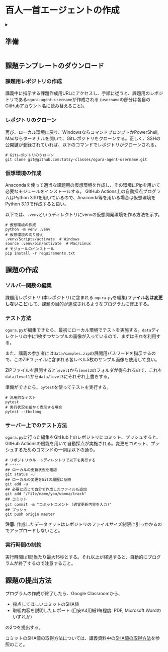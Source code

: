 百人一首エージェントの作成
==========================

<details>
<summary>

準備
----

</summary>

### GitHubのアカウントを作成

<https://github.com/>にアクセスしてアカウントを作成する。

### Gitクライアントのインストール (Windows向け)

Windowsの場合にはGitが最初からインストールされていないので、

- [Git for Windows](https://gitforwindows.org/)

を各自のコンピュータにインストールする。インストール後、コマンドプロンプトかPowerShellを実行して、

- `git`
- `ssh-keygen`

の2つのコマンドが認識されるかどうかを確認する。認識されない場合にはWindowsを再起動する。

### Gitクライアントのインストール (Mac向け)

Macの場合は工場出荷時時点で既にGitがインストールされている。ターミナルを開いて

- `git`
- `ssh-keygen`

の2つのコマンドが認識されるかどうかを確認する。

### SSHキーの登録

現在、GitHubはSSHの認証鍵を使わないとプライベートレポジトリをダウンロードできないので、SSHキーをGitHubアカウントに登録する。

Windows/Macともに、以下のコマンドで4096ビット長のRSA鍵を作成する。

```shell
# SSHキーペア(秘密鍵と公開鍵)の作成。以下のコマンドは4096bit長のRSA暗号を用いる
ssh-keygen -t rsa -b 4096
```

途中、パスワードの入力などを求められるが、特に不要なら入力する必要はない。

コマンドが正しく実行されると、ホームディレクトリの`.ssh`ディレクトリ内に`id_rsa`と`id_rsa.pub`の二つのファイルが生成される。
この二つのうち、`id_rsa`の方は秘密鍵、`id_rsa.pub`の方は公開鍵のファイルである。サーバーに登録して良いのは公開鍵の方だけなので注意すること。

公開鍵のファイル`id_rsa.pub`を何らかのエディタで開いて、その内容をコピーする。GitHubに移動し、右上のユーザアイコンをクリックし「Settings」を選ぶ。
その後、「SSH and GPG keys」を左のメニューから選び、「SSH Keys」の右にある「New SSH key」ボタンを押して、
現れるテキストボックスに先ほど`id_rsa.pub`からコピーした内容を貼り付けて、「Add SSH key」を押す。

</details>

課題テンプレートのダウンロード
------------------------------

### 課題用レポジトリの作成

講義中に指示する課題作成用URLにアクセスし、手順に従うと、課題用のレポジトリである`ogura-agent-username`が作成される (`username`の部分は各自のGitHubアカウント名に読み替えること)。

### レポジトリのクローン

再び、ローカル環境に戻り、WindowsならコマンドプロンプトかPowerShell, Macならターミナルを開いて、Gitレポジトリをクローンする。正しく、SSHの公開鍵が登録されていれば、以下のコマンドでレポジトリがクローンされる。

```shell
# Gitレポジトリのクローン
git clone git@github.com:tatsy-classes/ogura-agent-username.git
```

### 仮想環境の作成

Anacondaを使って適当な課題用の仮想環境を作成し、その環境にPipを用いて必要なモジュールをインストールする。
GitHub Actions上の自動採点プログラムはPython 3.10を用いているので、Anaconda等を用いる場合は仮想環境をPython 3.10で作成すると良い。

以下では、`.venv`というディレクトリにvenvの仮想開発環境を作る方法を示す。

```shell
# 仮想環境の作成
python -m venv .venv
# 仮想環境の切り替え
.venv/Scripts/activate  # Windows
source .venv/bin/activate  # Mac/Linux
# モジュールのインストール
pip install -r requirements.txt
```

課題の作成
----------

### ソルバー関数の編集

課題用レポジトリ (本レポジトリ)に含まれる `ogura.py`を編集(**ファイル名は変更しないこと**)して、課題の目的が達成されるようなプログラムに修正する。

### テスト方法

`ogura.py`が編集できたら、最初にローカル環境でテストを実施する。`data`ディレクトリの中に1枚ずつサンプルの画像が入っているので、まずはそれを利用する。

また、講義の参加者には`data/samples.zip`の展開用パスワードを指示するので、このZIPファイルに含まれる各レベル5枚のサンプル画像も使用して良い。

ZIPファイルを展開すると`level1`から`level3`のフォルダが得られるので、これを`data/level1`から`data/level3`にそれぞれ上書きする。

準備ができたら、`pytest`を使ってテストを実行する。

```shell
# 汎用的なテスト
pytest 
# 実行状況を細かく表示する場合
pytest --tb=long
```

### サーバー上でのテスト方法

`ogura.py`に行った編集をGitHub上のレポジトリにコミット、プッシュすると、GitHub Actionsの機能を用いて自動採点が実施される。変更をコミット、プッシュするためのコマンドの一例は以下の通り。

```shell
# リポジトリのルートディレクトリで以下を実行する
# -----
## ローカルの更新状況を確認
git status -u
## ローカルの変更をGitの履歴に反映
git add -u
## 必要に応じて自分で作成したファイルも追加
git add "/file/name/you/wanna/track"
## コミット
git commit -m "コミットコメント (適宜更新内容を入力)"
## プッシュ
git push origin master
```

**注意:** 作成したデータセットはレポジトリのファイルサイズ制限に引っかかるのでアップロードしないこと。

### 実行時間の制約

実行時間は1問当たり最大15秒とする。それ以上が経過すると、自動的にプログラムが終了するので注意すること。

課題の提出方法
--------------

プログラムの作成が終了したら、Google Classroomから、

- 採点してほしいコミットのSHA値
- 取組内容を説明したレポート (目安A4用紙1毎程度. PDF, Microsoft Wordのいずれか)

の2つを提出する。

コミットのSHA値の取得方法については、講義資料中の[SHA値の取得方法](https://tatsy-classes.github.io/1284-sds-advml/contents/appendix/submit-assignment.html#sha)を参照のこと。
